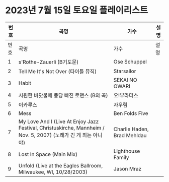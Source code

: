 # 2023년 7월 15일 토요일 플레이리스트

| 번호 | 곡명 | 가수 | 설명 |
|------|------|------|------|
| 번호 | 곡명 | 가수 | 설명 |
| 1 | s'Rothe-Zauerli (B기도문) | Ose Schuppel |  |
| 2 | Tell Me It's Not Over (타이틀 뮤직) | Starsailor |  |
| 3 | Habit | SEKAI NO OWARI |  |
| 4 | 시원한 바닷물에 퐁당 빠진 로맨스 (B의 곡) | 오!부라더스 |  |
| 5 | 이카루스 | 자우림 |  |
| 6 | Mess | Ben Folds Five |  |
| 7 | My Love And I (Live At Enjoy Jazz Festival, Christuskirche, Mannheim / Nov. 5, 2007) (노래가 긴 게 죄는 아니야) | Charlie Haden, Brad Mehldau |  |
| 8 | Lost In Space (Main Mix) | Lighthouse Family |  |
| 9 | Unfold (Live at the Eagles Ballroom, Milwaukee, WI, 10/28/2003) | Jason Mraz |  |
